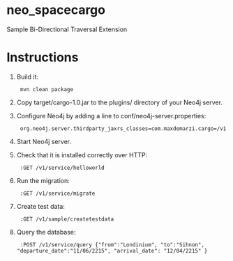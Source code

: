 # neo_spacecargo
Sample Bi-Directional Traversal Extension


# Instructions

1. Build it:

        mvn clean package

2. Copy target/cargo-1.0.jar to the plugins/ directory of your Neo4j server.

3. Configure Neo4j by adding a line to conf/neo4j-server.properties:

        org.neo4j.server.thirdparty_jaxrs_classes=com.maxdemarzi.cargo=/v1
       
4. Start Neo4j server.

5. Check that it is installed correctly over HTTP:

        :GET /v1/service/helloworld
        
6. Run the migration:
        
        :GET /v1/service/migrate

7. Create test data:
        
        :GET /v1/sample/createtestdata        
        
8. Query the database:
        
        :POST /v1/service/query {"from":"Londinium", "to":"Sihnon", "departure_date":"11/06/2215", "arrival_date": "12/04/2215" }

